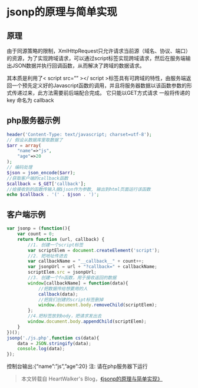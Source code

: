 # jsonp的原理与简单实现

## 原理

由于同源策略的限制，XmlHttpRequest只允许请求当前源（域名、协议、端口）的资源，为了实现跨域请求，可以通过script标签实现跨域请求，然后在服务端输出JSON数据并执行回调函数，从而解决了跨域的数据请求。

其本质是利用了< script src=”” ></ script >标签具有可跨域的特性，由服务端返回一个预先定义好的Javascript函数的调用，并且将服务器数据以该函数参数的形式传递过来，此方法需要前后端配合完成。
它只能以GET方式请求
一般将传递的 key 命名为 callback

## php服务器示例

```php
header('Content-Type: text/javascript; charset=utf-8'); 
// 假设从数据库里取数据了
$arr = array(
	"name"=>"js",
	"age"=>20
);
// 编码处理
$json = json_encode($arr);
//获取客户端的callback函数
$callback = $_GET['callback'];
//给接收到的函数传输入据$json作为参数, 输出到html页面运行该函数
echo $callback . '(' . $json . ')';
```

## 客户端示例
```javascript
var jsonp = (function(){
	var count = 0;
	return function (url, callback) {
		//1. 创建一个script标签
		var scriptElem = document.createElement('script');
		//2. 把地址传进去
		var callbackName = "__callback__" + count++;
		var jsonpUrl = url + "?callback=" + callbackName;
		scriptElem.src = jsonpUrl;
		//3. 创建一个fn函数，用于接收返回的数据
		window[callbackName] = function(data){
			//把数据传给想要用的人
			callback(data);
			//把我们创建的script标签删掉
			window.document.body.removeChild(scriptElem);
		};
		//4.把标签放到body，把请求发出去
		window.document.body.appendChild(scriptElem);
	}
})();
jsonp('./js.php',function cs(data){
	data = JSON.stringify(data);
	console.log(data);
});
```

控制台输出:{“name”:”js”,”age”:20}
注: 请在php服务器下运行

> 本文转载自 HeartWalker's Blog，[《jsonp的原理与简单实现》](http://heartwalker.cc/2016/07/06/jsonp的原理与简单实现/)